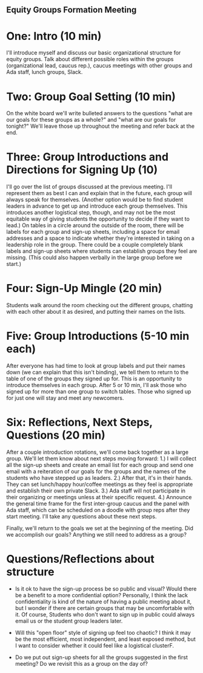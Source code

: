 ## Equity Groups Formation Meeting

# One: Intro (10 min)

I'll introduce myself and discuss our basic organizational structure for equity groups. Talk about different possible roles within the groups (organizational lead, caucus rep.), caucus meetings with other groups and Ada staff, lunch groups, Slack.

# Two: Group Goal Setting (10 min)

On the white board we'll write bulleted answers to the questions "what are our goals for these groups as a whole?" and "what are our goals for tonight?"  We'll leave those up throughout the meeting and refer back at the end.

# Three: Group Introductions and Directions for Signing Up (10)

I'll go over the list of groups discussed at the previous meeting. I'll represent them as best I can and explain that in the future, each group will always speak for themselves. (Another option would be to find student leaders in advance to get up and introduce each group themselves. This introduces another logistical step, though, and may not be the most equitable way of giving students the opportunity to decide if they want to lead.) On tables in a circle around the outside of the room, there will be labels for each group and sign-up sheets, including a space for email addresses and a space to indicate whether they're interested in taking on a leadership role in the group. There could be a couple completely blank labels and sign-up sheets where students can establish groups they feel are missing. (This could also happen verbally in the large group before we start.)

# Four: Sign-Up Mingle (20 min)

Students walk around the room checking out the different groups, chatting with each other about it as desired, and putting their names on the lists.

# Five: Group Introductions (5-10 min each)

After everyone has had time to look at group labels and put their names down (we can explain that this isn't binding), we tell them to return to the table of one of the groups they signed up for. This is an opportunity to introduce themselves in each group. After 5 or 10 min, I'll ask those who signed up for more than one group to switch tables. Those who signed up for just one will stay and meet any newcomers.

# Six: Reflections, Next Steps, Questions (20 min)

After a couple introduction rotations, we'll come back together as a large group. We'll let them know about next steps moving forward: 1.) I will collect all the sign-up sheets and create an email list for each group and send one email with a reiteration of our goals for the groups and the names of the students who have stepped up as leaders. 2.) After that, it's in their hands. They can set lunch/happy hour/coffee meetings as they feel is appropriate and establish their own private Slack. 3.) Ada staff will not participate in their organizing or meetings unless at their specific request. 4.) Announce the general time frame for the first inter-group caucus and the panel with Ada staff, which can be scheduled on a doodle with group reps after they start meeting.   I'll take any questions about these next steps.

Finally, we'll return to the goals we set at the beginning of the meeting. Did we accomplish our goals? Anything we still need to address as a group?





# Questions/Reflections about structure

+ Is it ok to have the sign-up process be so public and visual? Would there be a benefit to a more confidential option? Personally, I think the lack confidentiality is kind of the nature of having a public meeting about it, but I wonder if there are certain groups that may be uncomfortable with it. Of course, Students who don't want to sign up in public could always email us or the student group leaders later.

+ Will this "open floor" style of signing up feel too chaotic? I think it may be the most efficient, most independent, and least exposed method, but I want to consider whether it could feel like a logistical clusterF.

+ Do we put out sign-up sheets for all the groups suggested in the first meeting? Do we revisit this as a group on the day of?
